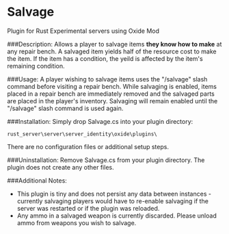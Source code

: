# Salvage
Plugin for Rust Experimental servers using Oxide Mod

###Description:
Allows a player to salvage items **they know how to make** at any repair bench. A salvaged item yields half of the resource cost to make the item. If the item has
a condition, the yeild is affected by the item's remaining condition.

###Usage:
A player wishing to salvage items uses the "/salvage" slash command before visiting a repair bench. While salvaging is enabled, items
placed in a repair bench are immediately removed and the salvaged parts are placed in the player's inventory. Salvaging will remain
enabled until the "/salvage" slash command is used again.

###Installation:
Simply drop Salvage.cs into your plugin directory:

    rust_server\server\server_identity\oxide\plugins\

There are no configuration files or additional setup steps.

###Uninstallation:
Remove Salvage.cs from your plugin directory. The plugin does not create any other files.

###Additional Notes:
* This plugin is tiny and does not persist any data between instances - currently salvaging players would have to re-enable salvaging if
the server was restarted or if the plugin was reloaded.
* Any ammo in a salvaged weapon is currently discarded. Please unload ammo from weapons you wish to salvage.
